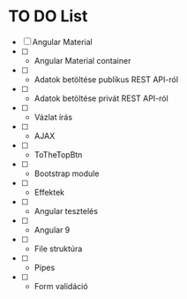 # TO DO List
- [ ]  Angular Material
- [ ] - Angular Material container
- [ ] - Adatok betöltése publikus REST API-ról
- [ ] - Adatok betöltése privát REST API-ról
- [ ] - Vázlat írás
- [ ] - AJAX
- [ ] - ToTheTopBtn
- [ ] - Bootstrap module
- [ ] - Effektek
- [ ] - Angular tesztelés
- [ ] - Angular 9
- [ ] - File struktúra
- [ ] - Pipes
- [ ] - Form validáció